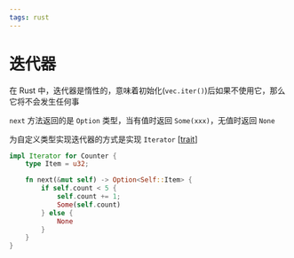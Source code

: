 ```yaml
---
tags: rust
---
```

# 迭代器

在 Rust 中，迭代器是惰性的，意味着初始化(`vec.iter()`)后如果不使用它，那么它将不会发生任何事

`next` 方法返回的是 `Option` 类型，当有值时返回 `Some(xxx)`，无值时返回 `None`

为自定义类型实现迭代器的方式是实现 `Iterator` [[trait]]

```rust
impl Iterator for Counter {
    type Item = u32;

    fn next(&mut self) -> Option<Self::Item> {
        if self.count < 5 {
            self.count += 1;
            Some(self.count)
        } else {
            None
        }
    }
}
```

[//begin]: # "Autogenerated link references for markdown compatibility"
[trait]: ../concept/trait.md "trait"
[//end]: # "Autogenerated link references"
